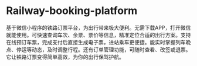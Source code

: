 # Railway-booking-platform
基于微信小程序的铁路订票平台，为出行带来极大便利。无需下载APP，打开微信就能使用。可快速查询车次、余票、票价等信息，精准定位合适的出行方案。支持在线预订车票，完成支付后直接生成电子票，进站乘车更便捷。能实时掌握列车晚点、停运等动态，及时调整行程。还有订单管理功能，可随时查看、改签或退票。它让铁路订票变得简单高效，为你的出行保驾护航。 
